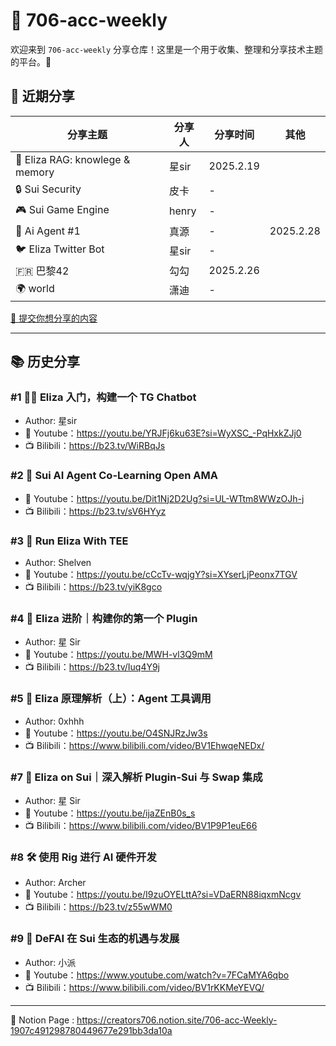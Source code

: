 # 🚀 706-acc-weekly

欢迎来到 `706-acc-weekly` 分享仓库！这里是一个用于收集、整理和分享技术主题的平台。🌟

## 📅 近期分享

| 分享主题 | 分享人 | 分享时间 | 其他 |
| --- | --- | --- | --- |
| 🧠 Eliza RAG: knowlege & memory  | 星sir | 2025.2.19 |  |
| 🔒 Sui Security  | 皮卡 | - |  |
| 🎮 Sui Game Engine  | henry | - |  |
| 🤖 Ai Agent #1  | 真源 | - | 2025.2.28 |
| 🐦 Eliza Twitter Bot | 星sir | - |  |
| 🇫🇷 巴黎42 | 勾勾 | 2025.2.26 |  |
| 🌍 world | 潇迪 | - |  |

[📝 提交你想分享的内容](https://github.com/706creators/706-acc-weekly/issues/new?template=topic-suggestion.md)

---

## 📚 历史分享

### #1 🧑‍💻 Eliza 入门，构建一个 TG Chatbot

- Author: 星sir
- 🎥 Youtube：<https://youtu.be/YRJFj6ku63E?si=WyXSC_-PqHxkZJj0>
- 📺 Bilibili：<https://b23.tv/WiRBqJs>

### #2 🤝 Sui AI Agent Co-Learning Open AMA

- 🎥 Youtube：<https://youtu.be/Dit1Nj2D2Ug?si=UL-WTtm8WWzOJh-j>
- 📺 Bilibili：<https://b23.tv/sV6HYyz>

### #3 🔐 Run Eliza With TEE

- Author: Shelven
- 🎥 Youtube：<https://youtu.be/cCcTv-wqjgY?si=XYserLjPeonx7TGV>
- 📺 Bilibili：<https://b23.tv/yiK8gco>

### #4 🚀 Eliza 进阶｜构建你的第一个 Plugin

- Author: 星 Sir
- 🎥 Youtube：<https://youtu.be/MWH-vl3Q9mM>
- 📺 Bilibili：<https://b23.tv/Iuq4Y9j>

### #5 🧠 Eliza 原理解析（上）：Agent 工具调用 

- Author: 0xhhh
- 🎥 Youtube：<https://youtu.be/O4SNJRzJw3s>
- 📺 Bilibili：<https://www.bilibili.com/video/BV1EhwqeNEDx/>


### #7 💎 Eliza on Sui｜深入解析 Plugin-Sui 与 Swap 集成

- Author: 星 Sir
- 🎥 Youtube：<https://youtu.be/ijaZEnB0s_s>
- 📺 Bilibili：<https://www.bilibili.com/video/BV1P9P1euE66>

### #8 🛠️ 使用 Rig 进行 AI 硬件开发

- Author: Archer
- 🎥 Youtube：<https://youtu.be/I9zuOYELttA?si=VDaERN88iqxmNcgv>
- 📺 Bilibili：<https://b23.tv/z55wWM0>

### #9 🧠  DeFAI 在 Sui 生态的机遇与发展

- Author: 小派
- 🎥 Youtube：<https://www.youtube.com/watch?v=7FCaMYA6qbo>
- 📺 Bilibili：<https://www.bilibili.com/video/BV1rKKMeYEVQ/>


---
📄 Notion Page : <https://creators706.notion.site/706-acc-Weekly-1907c491298780449677e291bb3da10a>
